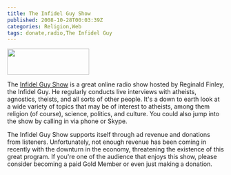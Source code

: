 ```yaml
---
title: The Infidel Guy Show
published: 2008-10-28T00:03:39Z
categories: Religion,Web
tags: donate,radio,The Infidel Guy
---
```


<a href="http://www.infidelguy.com/"><img src="http://blog.chungyc.org/wp-content/uploads/2008/10/infidel_guy_beholder.png" alt="" width="190" height="60" class="alignright size-full wp-image-980" /></a>

The <a href="http://www.infidelguy.com/">Infidel Guy Show</a> is a great online radio show hosted by Reginald Finley, the Infidel Guy.  He regularly conducts live interviews with atheists, agnostics, theists, and all sorts of other people.  It's a down to earth look at a wide variety of topics that may be of interest to atheists, among them religion (of course), science, politics, and culture.  You could also jump into the show by calling in via phone or Skype.

The Infidel Guy Show supports itself through ad revenue and donations from listeners.  Unfortunately, not enough revenue has been coming in recently with the downturn in the economy, threatening the existence of this great program.  If you're one of the audience that enjoys this show, please consider becoming a paid Gold Member or even just making a donation.

